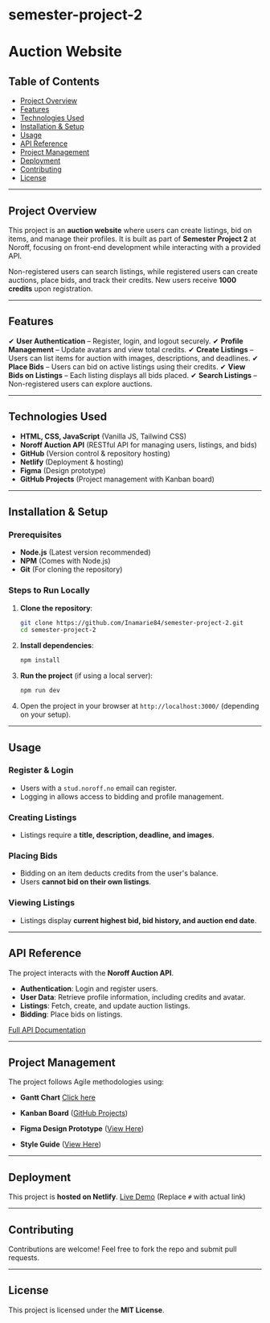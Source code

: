 # semester-project-2

# Auction Website

## Table of Contents

- [Project Overview](#project-overview)
- [Features](#features)
- [Technologies Used](#technologies-used)
- [Installation & Setup](#installation--setup)
- [Usage](#usage)
- [API Reference](#api-reference)
- [Project Management](#project-management)
- [Deployment](#deployment)
- [Contributing](#contributing)
- [License](#license)

---

## Project Overview

This project is an **auction website** where users can create listings, bid on items, and manage their profiles. It is built as part of **Semester Project 2** at Noroff, focusing on front-end development while interacting with a provided API.

Non-registered users can search listings, while registered users can create auctions, place bids, and track their credits. New users receive **1000 credits** upon registration.

---

## Features

✔ **User Authentication** – Register, login, and logout securely.
✔ **Profile Management** – Update avatars and view total credits.
✔ **Create Listings** – Users can list items for auction with images, descriptions, and deadlines.
✔ **Place Bids** – Users can bid on active listings using their credits.
✔ **View Bids on Listings** – Each listing displays all bids placed.
✔ **Search Listings** – Non-registered users can explore auctions.

---

## Technologies Used

- **HTML, CSS, JavaScript** (Vanilla JS, Tailwind CSS)
- **Noroff Auction API** (RESTful API for managing users, listings, and bids)
- **GitHub** (Version control & repository hosting)
- **Netlify** (Deployment & hosting)
- **Figma** (Design prototype)
- **GitHub Projects** (Project management with Kanban board)

---

## Installation & Setup

### Prerequisites

- **Node.js** (Latest version recommended)
- **NPM** (Comes with Node.js)
- **Git** (For cloning the repository)

### Steps to Run Locally

1. **Clone the repository**:
   ```sh
   git clone https://github.com/Inamarie84/semester-project-2.git
   cd semester-project-2
   ```
2. **Install dependencies**:
   ```sh
   npm install
   ```
3. **Run the project** (if using a local server):
   ```sh
   npm run dev
   ```
4. Open the project in your browser at `http://localhost:3000/` (depending on your setup).

---

## Usage

### Register & Login

- Users with a `stud.noroff.no` email can register.
- Logging in allows access to bidding and profile management.

### Creating Listings

- Listings require a **title, description, deadline, and images**.

### Placing Bids

- Bidding on an item deducts credits from the user's balance.
- Users **cannot bid on their own listings**.

### Viewing Listings

- Listings display **current highest bid, bid history, and auction end date**.

---

## API Reference

The project interacts with the **Noroff Auction API**.

- **Authentication**: Login and register users.
- **User Data**: Retrieve profile information, including credits and avatar.
- **Listings**: Fetch, create, and update auction listings.
- **Bidding**: Place bids on listings.

[Full API Documentation](https://docs.noroff.dev/auction-api)

---

## Project Management

The project follows Agile methodologies using:

- **Gantt Chart** [Click here](https://picturesque-harmony-535.notion.site/1a8da066747b8011880bef11bfd78ec4?v=1a9da066747b807b8b50000cd2731471)

- **Kanban Board** ([GitHub Projects](#))
- **Figma Design Prototype** ([View Here](#))
- **Style Guide** ([View Here](#))

---

## Deployment

This project is **hosted on Netlify**.
[Live Demo](#) (Replace `#` with actual link)

---

## Contributing

Contributions are welcome! Feel free to fork the repo and submit pull requests.

---

## License

This project is licensed under the **MIT License**.
